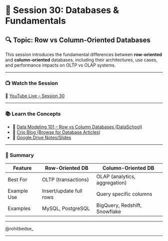 # 📘 Session 30: Databases & Fundamentals

## 🔍 Topic: Row vs Column-Oriented Databases

This session introduces the fundamental differences between **row-oriented** and **column-oriented** databases, including their architectures, use cases, and performance impacts on OLTP vs OLAP systems.

---

### 📺 Watch the Session

🔗 [YouTube Live – Session 30](https://www.youtube.com/live/CTLwYjh92xw?si=YRuCKcOk5QCnQoYI)

---

### 📚 Learn the Concepts

* 📖 [Data Modeling 101 – Row vs Column Databases (DataSchool)](https://dataschool.com/data-modeling-101/row-vs-column-oriented-databases/)
* 📰 [Crio Blog (Browse for Database Articles)](https://www.crio.do/blog/)
* 📂 [Google Drive Notes/Slides](https://drive.google.com/file/d/1mSKBgj5OoQrEbGoV1cSabaHtNNLZIf_n/view)

---

### 🧠 Summary

| Feature     | Row-Oriented DB         | Column-Oriented DB            |
| ----------- | ----------------------- | ----------------------------- |
| Best For    | OLTP (transactions)     | OLAP (analytics, aggregation) |
| Example Use | Insert/update full rows | Query specific columns        |
| Examples    | MySQL, PostgreSQL       | BigQuery, Redshift, Snowflake |

---

@rohitbedse_

---

